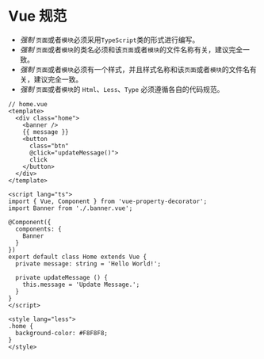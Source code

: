 # Vue 规范

* *强制* `页面`或者`模块`必须采用`TypeScript`类的形式进行编写。
* *强制* `页面`或者`模块`的类名必须和该`页面`或者`模块`的文件名称有关，建议完全一致。
* *强制* `页面`或者`模块`必须有一个样式，并且样式名称和该`页面`或者`模块`的文件名有关，建议完全一致。
* *强制* `页面`或者`模块`的 `Html`、`Less`、`Type` 必须遵循各自的代码规范。

```
// home.vue
<template>
  <div class="home">
    <banner />
    {{ message }}
    <button
      class="btn"
      @click="updateMessage()">
      click
    </button>
  </div>
</template>

<script lang="ts">
import { Vue, Component } from 'vue-property-decorator';
import Banner from './.banner.vue';

@Component({
  components: {
    Banner
  }
})
export default class Home extends Vue {
  private message: string = 'Hello World!';

  private updateMessage () {
    this.message = 'Update Message.';
  }
}
</script>

<style lang="less">
.home {
  background-color: #F8F8F8;
}
</style>

```